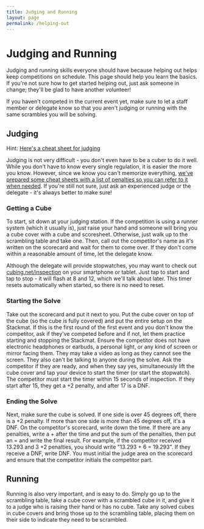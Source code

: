 ```yaml
---
title: Judging and Running
layout: page
permalink: /helping-out
---
```

Judging and Running
===================

Judging and running skills everyone should have because helping out helps keep competitions on schedule. This page should help you learn the basics. If you're not sure how to get started helping out, just ask someone in change; they'll be glad to have another volunteer!

If you haven't competed in the current event yet, make sure to let a staff member or delegate know so that you aren't judging or running with the same scrambles you will be solving.

Judging
-------

Hint: [Here's a cheat sheet for judging](./Cheat%20Sheet.pdf)

Judging is not very difficult - you don't even have to be a cuber to do it well. While you don't have to know every single regulation, it is easier the more you know. However, since we know you can't memorize everything, [we've prepared some cheat sheets with a list of penalties so you can refer to it when needed](./Cheat%20Sheet.pdf). If you're still not sure, just ask an experienced judge or the delegate - it's always better to make sure!

### Getting a Cube

To start, sit down at your judging station. If the competition is using a runner system (which it usually is), just raise your hand and someone will bring you a cube cover with a cube and scoresheet. Otherwise, just walk up to the scrambling table and take one. Then, call out the competitor's name as it's written on the scorecard and wait for them to come over. If they don't come within a reasonable amount of time, let the delegate know.

Although the delegate will provide stopwatches, you may want to check out [cubing.net/inspection](http://cubing.net/inspection) on your smartphone or tablet. Just tap to start and tap to stop - it will flash at 8 and 12, which we'll talk about later. This timer resets automatically when started, so there is no need to reset.

### Starting the Solve

Take out the scorecard and put it next to you. Put the cube cover on top of the cube (so the cube is fully covered) and put the entire setup on the Stackmat. If this is the first round of the first event and you don't know the competitor, ask if they've competed before and if not, let them practice starting and stopping the Stackmat. Ensure the competitor does not have electronic headphones or earbuds, a personal light, or any kind of screen or mirror facing them. They may take a video as long as they cannot see the screen. They also can't be talking to anyone during the solve. Ask the competitor if they are ready, and when they say yes, simultaneously lift the cube cover and tap your device to start the timer (or start the stopwatch). The competitor must start the timer within 15 seconds of inspection. If they start after 15, they get a +2 penalty, and after 17 is a DNF.

### Ending the Solve

Next, make sure the cube is solved. If one side is over 45 degrees off, there is a +2 penalty. If more than one side is more than 45 degrees off, it's a DNF. On the competitor's scorecard, write down the time. If there are any penalties, write a + after the time and put the sum of the penalties, then put an = and write the final result. For example, if the competitor received 13.293 and 3 +2 penalties, you should write "13.293 + 6 = 19.293". If they receive a DNF, write DNF. You must initial the judge area on the scorecard and ensure that the competitor initials the competitor part.

Running
-------

Running is also very important, and is easy to do. Simply go up to the scrambling table, take a cube cover with a scrambled cube in it, and give it to a judge who is raising their hand or has no cube. Take any solved cubes in cube covers and bring those up to the scrambling table, placing them on their side to indicate they need to be scrambled.